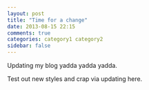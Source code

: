 ```yaml
---
layout: post
title: "Time for a change"
date: 2013-08-15 22:15
comments: true
categories: category1 category2
sidebar: false
---
```


Updating my blog yadda yadda yadda.

Test out new styles and crap via updating here.
